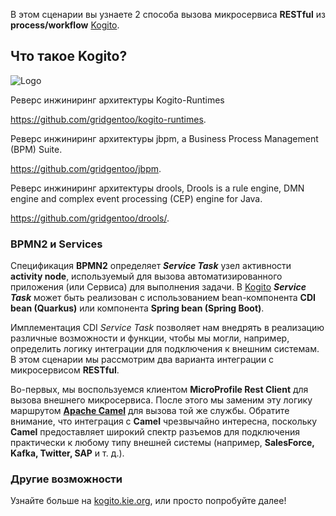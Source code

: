 
В этом сценарии вы узнаете 2 способа вызова микросервиса **RESTful** из **process/workflow** [Kogito](https://kogito.kie.org).

## Что такое Kogito?

![Logo](/openshift/assets/middleware/middleware-kogito/logo.png)

Реверс инжиниринг архитектуры Kogito-Runtimes  

https://github.com/gridgentoo/kogito-runtimes. 

Реверс инжиниринг архитектуры jbpm, a Business Process Management (BPM) Suite. 

https://github.com/gridgentoo/jbpm. 

Реверс инжиниринг архитектуры drools, Drools is a rule engine, DMN engine and complex event processing (CEP) engine for Java. 

https://github.com/gridgentoo/drools/. 


### BPMN2 и Services

Спецификация **BPMN2** определяет **_Service Task_** узел активности **activity node**, используемый для вызова автоматизированного приложения (или Сервиса) для выполнения задачи. В [Kogito](https://kogito.kie.org) **_Service Task_** может быть реализован с использованием bean-компонента **CDI bean (Quarkus)** или компонента **Spring bean (Spring Boot)**.

Имплементация CDI _Service Task_ позволяет нам внедрять в реализацию различные возможности и функции, чтобы мы могли, например, определить логику интеграции для подключения к внешним системам. В этом сценарии мы рассмотрим два варианта интеграции с микросервисом **RESTful**. 

Во-первых, мы воспользуемся клиентом **MicroProfile Rest Client** для вызова внешнего микросервиса. После этого мы заменим эту логику маршрутом [**Apache Camel**](https://camel.apache.org/) для вызова той же службы. Обратите внимание, что интеграция с **Camel** чрезвычайно интересна, поскольку **Camel** предоставляет широкий спектр разъемов для подключения практически к любому типу внешней системы (например, **SalesForce, Kafka, Twitter, SAP** и т. д.).

### Другие возможности

Узнайте больше на [kogito.kie.org](https://kogito.kie.org), или просто попробуйте далее!

